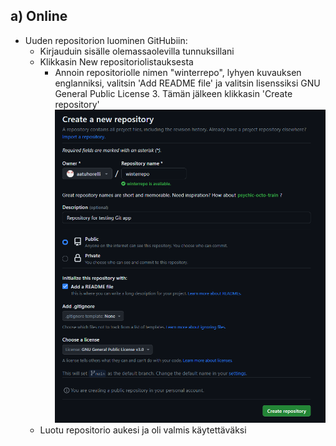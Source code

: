 ## a) Online

- Uuden repositorion luominen GitHubiin:
  - Kirjauduin sisälle olemassaolevilla tunnuksillani
  - Klikkasin New repositoriolistauksesta
    - Annoin repositoriolle nimen "winterrepo", lyhyen kuvauksen englanniksi, valitsin 'Add README file' ja valitsin lisenssiksi GNU General Public License 3. Tämän jälkeen klikkasin 'Create repository'
![Add file: repon tiedot](/img/repo_tiedot.png)
  - Luotu repositorio aukesi ja oli valmis käytettäväksi
